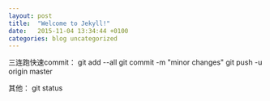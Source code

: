 ```yaml
---
layout: post
title:  "Welcome to Jekyll!"
date:   2015-11-04 13:34:44 +0100
categories: blog uncategorized
---
```





三连跑快速commit：
git add --all
git commit -m "minor changes"
git push -u origin master



其他：
git status